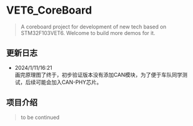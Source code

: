   # VET6_CoreBoard
> A coreboard project for development of new tech based on STM32F103VET6. Welcome to build more demos for it.
## 更新日志 
  + 2024/1/11/16:21  
    画完原理图了终于，初步验证版本没有添加CAN模块，为了便于车队同学测试，后续可能会加入CAN-PHY芯片。
## 项目介绍 
> to be continued
